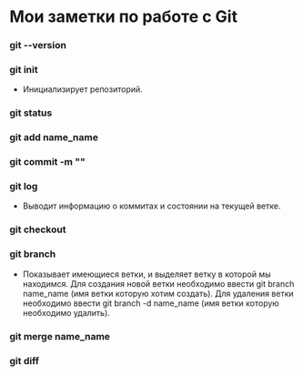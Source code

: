 # Мои заметки по работе с Git

### git --version

### git init
- Инициализирует репозиторий.
### git status

### git add name_name

### git commit -m ""

### git log
- Выводит информацию о коммитах и состоянии на текущей ветке.
### git checkout

### git branch
- Показывает имеющиеся ветки, и выделяет ветку в которой мы находимся.
Для создания новой ветки необходимо ввести git branch name_name (имя ветки которую хотим создать).
Для удаления ветки необходимо ввести git branch -d name_name (имя ветки которую необходимо удалить).
### git merge name_name

### git diff